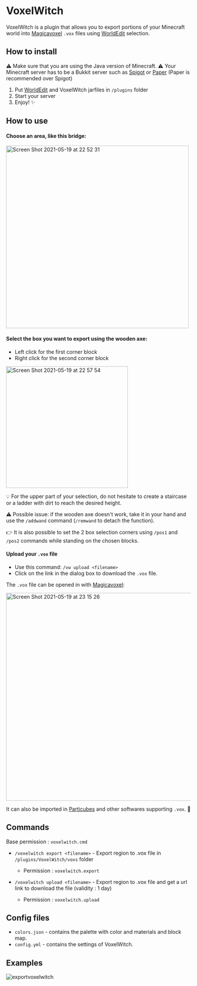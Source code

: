 # VoxelWitch

VoxelWitch is a plugin that allows you to export portions of your Minecraft world into [Magicavoxel](https://ephtracy.github.io) `.vox` files using [WorldEdit](https://dev.bukkit.org/projects/worldedit) selection.

## How to install

⚠️ Make sure that you are using the Java version of Minecraft.
⚠️ Your Minecraft server has to be a Bukkit server such as [Spigot](https://spigotmc.org) or [Paper](https://papermc.io) (Paper is recommended over Spigot)

1. Put [WorldEdit](https://dev.bukkit.org/projects/worldedit/files) and VoxelWitch jarfiles in `/plugins` folder
2. Start your server
3. Enjoy! ✨

## How to use

#### Choose an area, like this bridge:

<img width="498" alt="Screen Shot 2021-05-19 at 22 52 31" src="https://user-images.githubusercontent.com/6775074/118882869-e9dc6c00-b8f4-11eb-9f59-eb42cdd861b4.png">

#### Select the box you want to export using the wooden axe:
  - Left click for the first corner block
  - Right click for the second corner block

<img width="332" alt="Screen Shot 2021-05-19 at 22 57 54" src="https://user-images.githubusercontent.com/6775074/118883592-b221f400-b8f5-11eb-82b6-f0a3aa41f779.png">

 💡 For the upper part of your selection, do not hesitate to create a staircase or a ladder with dirt to reach the desired height.
 
 ⚠️ Possible issue: if the wooden axe doesn't work, take it in your hand and use the `/addwand` command (`/remwand` to detach the function).

 👉 It is  also possible to set the 2 box selection corners using `/pos1` and `/pos2` commands while standing on the chosen blocks.

#### Upload your `.vox` file

- Use this command: `/vw upload <filename>`
- Click on the link in the dialog box to download the `.vox` file.
 
The `.vox` file can be opened in with [Magicavoxel](https://ephtracy.github.io):

<img width="567" alt="Screen Shot 2021-05-19 at 23 15 26" src="https://user-images.githubusercontent.com/6775074/118885504-278ec400-b8f8-11eb-967c-d96b74e4f1ce.png">

It can also be imported in [Particubes](https://particubes.com) and other softwares supporting `.vox`. 🙂

## Commands

Base permission : `voxelwitch.cmd`

* `/voxelwitch export <filename>` - Export region to .vox file in `/plugins/VoxelWitch/voxs` folder

  * Permission : `voxelwitch.export`
      
* `/voxelwitch upload <filename>` - Export region to .vox file and get a url link to download the file (validity : 1 day)

  * Permission : `voxelwitch.upload`

## Config files

* `colors.json` - contains the palette with color and materials and block map.
* `config.yml`  - contains the settings of VoxelWitch.

## Examples

![exportvoxelwitch](https://user-images.githubusercontent.com/33163837/119567926-33bdca00-bdad-11eb-97e8-e84016cd0701.png)

